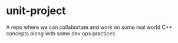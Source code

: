 # unit-project
A repo where we can collabortate and work on some real world C++ concepts along with some dev ops practices.
